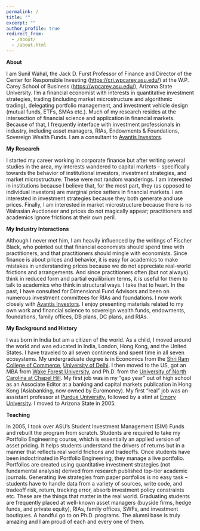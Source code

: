 ```yaml
---
permalink: /
title: ""
excerpt: ""
author_profile: true
redirect_from: 
  - /about/
  - /about.html
---
```


**About**

I am Sunil Wahal, the Jack D. Furst Professor of Finance and Director of the Center for
Responsible Investing (https://cri.wpcarey.asu.edu/) at the W.P. Carey School of Business
(https://wpcarey.asu.edu/), Arizona State University. I’m a financial economist with interests in
quantitative investment strategies, trading (including market microstructure and algorithmic
trading), delegating portfolio management, and investment vehicle design (mutual funds, ETFs,
SMAs etc.). Much of my research resides at the intersection of financial science and application
in financial markets. Because of that, I frequently interface with investment professionals in
industry, including asset managers, RIAs, Endowments &amp; Foundations, Sovereign Wealth
Funds. I am a consultant to [Avantis Investors](https://www.avantisinvestors.com/).

**My Research**

I started my career working in corporate finance but after writing several studies in the area, my
interests wandered to capital markets – specifically towards the behavior of institutional
investors, investment strategies, and market microstructure. These were not random wanderings.
I am interested in institutions because I believe that, for the most part, they (as opposed to
individual investors) are marginal price setters in financial markets. I am interested in investment
strategies because they both generate and use prices. Finally, I am interested in market
microstructure because there is no Walrasian Auctioneer and prices do not magically appear;
practitioners and academics ignore frictions at their own peril.

**My Industry Interactions**

Although I never met him, I am heavily influenced by the writings of Fischer Black, who pointed
out that financial economists should spend time with practitioners, and that practitioners should
mingle with economists. Since finance is about prices and behavior, it is easy for academics to
make mistakes in understanding prices because we do not appreciate real-world frictions and
arrangements. And since practitioners often (but not always) think in reduced form and partial
equilibrium terms, it is useful for them to talk to academics who think in structural ways. I take
that to heart. In the past, I have consulted for Dimensional Fund Advisors and been on numerous
investment committees for RIAs and foundations. I now work closely with [Avantis Investors](https://www.avantisinvestors.com/). I enjoy presenting materials related to my own work and
financial science to sovereign wealth funds, endowments, foundations, family offices, DB plans,
DC plans, and RIAs.

**My Background and History**

I was born in India but am a citizen of the world. As a child, I moved around the world and was
educated in India, London, Hong Kong, and the United States. I have traveled to all seven
continents and spent time in all seven ecosystems. My undergraduate degree is in Economics
from the [Shri Ram College of Commerce](https://www.srcc.edu/), [University of Delhi](https://www.du.ac.in/). I then moved to the US, got an MBA from [Wake Forest University](https://business.wfu.edu/mba/), and Ph.D. from the [University of North Carolina at Chapel Hill](https://www.kenan-flagler.unc.edu/). My first job was in my “gap year” out of high school as an Associate Editor at a banking and capital markets publication in Hong Kong (Asiabanking, now
owned by Euromoney). My first “real” job was an assistant professor at [Purdue University](https://business.purdue.edu/), followed by a stint at [Emory University](https://goizueta.emory.edu/). I moved to Arizona State in 2005.

**Teaching**

In 2005, I took over ASU’s Student Investment Management (SIM) Funds and rebuilt the
program from scratch. Students are required to take my Portfolio Engineering course, which is
essentially an applied version of asset pricing. It helps students understand the drivers of returns
but in a manner that reflects real world frictions and tradeoffs. Once students have been
indoctrinated in Portfolio Engineering, they manage a live portfolio. Portfolios are created using
quantitative investment strategies (not fundamental analysis) derived from research published
top-tier academic journals. Generating live strategies from paper portfolios is no easy task –
students have to handle data from a variety of sources, write code, and tradeoff risk, return,
tracking error, absorb investment policy constraints etc. These are the things that matter in the
real world. Graduating students are frequently placed at well-known asset managers (buyside
firms, hedge funds, and private equity), RIAs, family offices, SWFs, and investment boutiques.
A handful go to on Ph.D. programs. The alumni base is truly amazing and I am proud of each
and every one of them.
